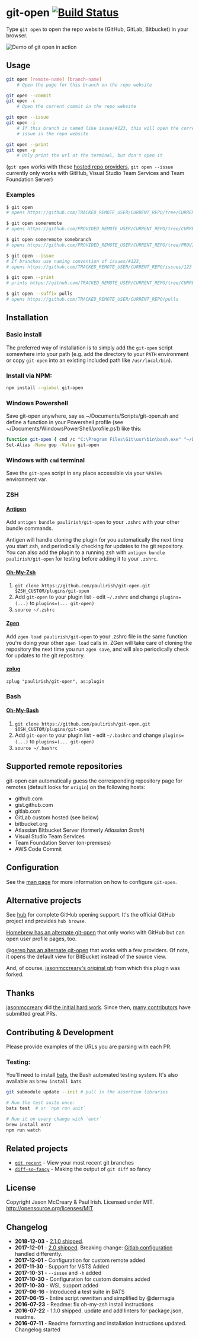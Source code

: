 # git-open [![Build Status](https://img.shields.io/travis/paulirish/git-open/master.svg)](https://travis-ci.org/paulirish/git-open)

Type `git open` to open the repo website (GitHub, GitLab, Bitbucket) in your browser.

![Demo of git open in action](https://user-images.githubusercontent.com/39191/33507513-f60041ae-d6a9-11e7-985c-ab296d6a5b0f.gif)

## Usage

```sh
git open [remote-name] [branch-name]
    # Open the page for this branch on the repo website

git open --commit
git open -c
    # Open the current commit in the repo website

git open --issue
git open -i
    # If this branch is named like issue/#123, this will open the corresponding
    # issue in the repo website

git open --print
git open -p
    # Only print the url at the terminal, but don't open it
```

(`git open` works with these [hosted repo providers](#supported-remote-repositories), `git open --issue` currently only works with GitHub, Visual Studio Team Services and Team Foundation Server)

### Examples

```sh
$ git open
# opens https://github.com/TRACKED_REMOTE_USER/CURRENT_REPO/tree/CURRENT_BRANCH

$ git open someremote
# opens https://github.com/PROVIDED_REMOTE_USER/CURRENT_REPO/tree/CURRENT_BRANCH

$ git open someremote somebranch
# opens https://github.com/PROVIDED_REMOTE_USER/CURRENT_REPO/tree/PROVIDED_BRANCH

$ git open --issue
# If branches use naming convention of issues/#123,
# opens https://github.com/TRACKED_REMOTE_USER/CURRENT_REPO/issues/123

$ git open --print
# prints https://github.com/TRACKED_REMOTE_USER/CURRENT_REPO/tree/CURRENT_BRANCH

$ git open --suffix pulls
# opens https://github.com/TRACKED_REMOTE_USER/CURRENT_REPO/pulls
```

## Installation

### Basic install

The preferred way of installation is to simply add the `git-open` script
somewhere into your path (e.g. add the directory to your `PATH` environment
or copy `git-open` into an existing included path like `/usr/local/bin`).

### Install via NPM:

```sh
npm install --global git-open
```

### Windows Powershell

Save git-open anywhere, say as ~/Documents/Scripts/git-open.sh and define
a function in your Powershell profile (see ~/Documents/WindowsPowerShell/profile.ps1) like this:

```sh
function git-open { cmd /c "C:\Program Files\Git\usr\bin\bash.exe" "~/Documents/Scripts/git-open.sh" }
Set-Alias -Name gop -Value git-open
```

### Windows with `cmd` terminal

Save the `git-open` script in any place accessible via your `%PATH%` environment var.

### ZSH

#### [Antigen](https://github.com/zsh-users/antigen)

Add `antigen bundle paulirish/git-open` to your `.zshrc` with your other bundle
commands.

Antigen will handle cloning the plugin for you automatically the next time you
start zsh, and periodically checking for updates to the git repository. You can
also add the plugin to a running zsh with `antigen bundle paulirish/git-open`
for testing before adding it to your `.zshrc`.

#### [Oh-My-Zsh](http://ohmyz.sh/)

1. `git clone https://github.com/paulirish/git-open.git $ZSH_CUSTOM/plugins/git-open`
2. Add `git-open` to your plugin list - edit `~/.zshrc` and change
    `plugins=(...)` to `plugins=(... git-open)`
3. `source ~/.zshrc`

#### [Zgen](https://github.com/tarjoilija/zgen)

Add `zgen load paulirish/git-open` to your .zshrc file in the same function
you're doing your other `zgen load` calls in. ZGen will take care of cloning
the repository the next time you run `zgen save`, and will also periodically
check for updates to the git repository.

#### [zplug](https://github.com/zplug/zplug)

`zplug "paulirish/git-open", as:plugin`

### Bash

#### [Oh-My-Bash](https://github.com/ohmybash/oh-my-bash)

1. `git clone https://github.com/paulirish/git-open.git $OSH_CUSTOM/plugins/git-open`
2. Add `git-open` to your plugin list - edit `~/.bashrc` and change
    `plugins=(...)` to `plugins=(... git-open)`
3. `source ~/.bashrc`

## Supported remote repositories

git-open can automatically guess the corresponding repository page for remotes
(default looks for `origin`) on the following hosts:

- github.com
- gist.github.com
- gitlab.com
- GitLab custom hosted (see below)
- bitbucket.org
- Atlassian Bitbucket Server (formerly _Atlassian Stash_)
- Visual Studio Team Services
- Team Foundation Server (on-premises)
- AWS Code Commit

## Configuration 

See the [man page](git-open.1.md) for more information on how to configure `git-open`.

## Alternative projects

See [hub](https://github.com/github/hub) for complete GitHub opening support.
It's the official GitHub project and provides `hub browse`.

[Homebrew has an alternate git-open](https://github.com/jeffreyiacono/git-open)
that only works with GitHub but can open user profile pages, too.

@[gerep has an alternate git-open](https://github.com/gerep/git-open) that
works with a few providers. Of note, it opens the default view for BitBucket
instead of the source view.

And, of course, [jasonmccreary's original gh](https://github.com/jasonmccreary/gh)
from which this plugin was forked.

## Thanks

[jasonmccreary](https://github.com/jasonmccreary/) did [the initial hard work](https://github.com/jasonmccreary/gh). Since then, [many contributors](https://github.com/paulirish/git-open/graphs/contributors) have submitted great PRs.

## Contributing & Development

Please provide examples of the URLs you are parsing with each PR.

### Testing:

You'll need to install [bats](https://github.com/sstephenson/bats#installing-bats-from-source), the Bash automated testing system. It's also available as `brew install bats`

```sh
git submodule update --init # pull in the assertion libraries

# Run the test suite once:
bats test  # or `npm run unit`

# Run it on every change with `entr`
brew install entr
npm run watch
```

## Related projects

- [`git recent`](https://github.com/paulirish/git-recent) - View your most recent git branches
- [`diff-so-fancy`](https://github.com/so-fancy/diff-so-fancy/) - Making the output of `git diff` so fancy

## License

Copyright Jason McCreary & Paul Irish. Licensed under MIT.
<http://opensource.org/licenses/MIT>

## Changelog


- **2018-12-03** - [2.1.0 shipped](https://github.com/paulirish/git-open/releases/tag/v2.1.0). 
- **2017-12-01** - [2.0 shipped](https://github.com/paulirish/git-open/releases/tag/v2.0.0). Breaking change: [Gitlab configuration](https://github.com/paulirish/git-open#configuration) handled differently.
- **2017-12-01** - Configuration for custom remote added
- **2017-11-30** - Support for VSTS Added
- **2017-10-31** - `--issue` and `-h` added
- **2017-10-30** - Configuration for custom domains added
- **2017-10-30** - WSL support added
- **2017-06-16** - Introduced a test suite in BATS
- **2017-06-15** - Entire script rewritten and simplified by @dermagia
- **2016-07-23** - Readme: fix oh-my-zsh install instructions
- **2016-07-22** - 1.1.0 shipped. update and add linters for package.json, readme.
- **2016-07-11** - Readme formatting and installation instructions updated. Changelog started

